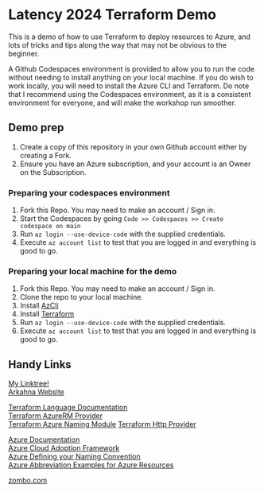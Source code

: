 # Latency 2024 Terraform Demo

This is a demo of how to use Terraform to deploy resources to Azure, and lots of tricks and tips along the way that may not be obvious to the beginner.

A Github Codespaces environment is provided to allow you to run the code without needing to install anything on your local machine.
If you do wish to work locally, you will need to install the Azure CLI and Terraform.
Do note that I recommend using the Codespaces environment, as it is a consistent environment for everyone, and will make the workshop run smoother.

## Demo prep

1. Create a copy of this repository in your own Github account either by creating a Fork.
2. Ensure you have an Azure subscription, and your account is an Owner on the Subscription.

### Preparing your codespaces environment

1. Fork this Repo. You may need to make an account / Sign in.
2. Start the Codespaces by going `Code >> Codespaces >> Create codespace on main`
3. Run `az login --use-device-code` with the supplied credentials.
4. Execute `az account list` to test that you are logged in and everything is good to go.

### Preparing your local machine for the demo

1. Fork this Repo. You may need to make an account / Sign in.
2. Clone the repo to your local machine.
3. Install [AzCli](https://learn.microsoft.com/en-us/cli/azure/install-azure-cli)
4. Install [Terraform](https://developer.hashicorp.com/terraform/tutorials/aws-get-started/install-cli)
5. Run `az login --use-device-code` with the supplied credentials.
6. Execute `az account list` to test that you are logged in and everything is good to go.

## Handy Links

[My Linktree!](https://ryanroyals.cloud)  
[Arkahna Website](https://arkahna.io)

[Terraform Language Documentation](https://developer.hashicorp.com/terraform/language)  
[Terraform AzureRM Provider](https://registry.terraform.io/providers/hashicorp/azurerm/latest/docs)  
[Terraform Azure Naming Module](https://registry.terraform.io/modules/Azure/naming/azurerm/latest)
[Terraform Http Provider](https://registry.terraform.io/providers/hashicorp/http/latest/docs)

[Azure Documentation](https://docs.microsoft.com/en-us/azure/)  
[Azure Cloud Adoption Framework](https://learn.microsoft.com/en-us/azure/cloud-adoption-framework/overview)  
[Azure Defining your Naming Convention](https://learn.microsoft.com/en-us/azure/cloud-adoption-framework/ready/azure-best-practices/resource-naming)  
[Azure Abbreviation Examples for Azure Resources](https://learn.microsoft.com/en-us/azure/cloud-adoption-framework/ready/azure-best-practices/resource-abbreviations)

[zombo.com](http://zombo.com)



<!-- TF DOCS, TF LINT -->